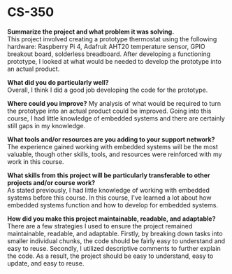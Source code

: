 # CS-350

**Summarize the project and what problem it was solving.**  
This project involved creating a prototype thermostat using the following hardware: Raspberry Pi 4, Adafruit AHT20 temperature sensor, GPIO breakout board, solderless breadboard. After developing a functioning prototype, I looked at what would be needed to develop the prototype into an actual product.  

**What did you do particularly well?**  
Overall, I think I did a good job developing the code for the prototype. 

**Where could you improve?**
My analysis of what would be required to turn the prototype into an actual product could be improved. Going into this course, I had little knowledge of embedded systems and there are certainly still gaps in my knowledge.  

**What tools and/or resources are you adding to your support network?**  
The experience gained working with embedded systems will be the most valuable, though other skills, tools, and resources were reinforced with my work in this course.  

**What skills from this project will be particularly transferable to other projects and/or course work?**  
As stated previously, I had little knowledge of working with embedded systems before this course. In this course, I've learned a lot about how embedded systems function and how to develop for embedded systems.  

**How did you make this project maintainable, readable, and adaptable?**  
There are a few strategies I used to ensure the project remained maintainable, readable, and adaptable. Firstly, by breaking down tasks into smaller individual chunks, the code should be fairly easy to understand and easy to reuse. Secondly, I utilized descriptive comments to further explain the code. As a result, the project should be easy to understand, easy to update, and easy to reuse. 
